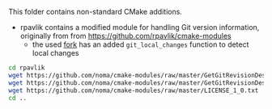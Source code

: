 This folder contains non-standard CMake additions.

- rpavlik contains a modified module for handling Git version information, originally from from https://github.com/rpavlik/cmake-modules
	- the used [fork](https://github.com/noma/cmake-modules) has an added `git_local_changes` function to detect local changes

```bash
cd rpavlik
wget https://github.com/noma/cmake-modules/raw/master/GetGitRevisionDescription.cmake
wget https://github.com/noma/cmake-modules/raw/master/GetGitRevisionDescription.cmake.in
wget https://github.com/noma/cmake-modules/raw/master/LICENSE_1_0.txt
cd ..
```
